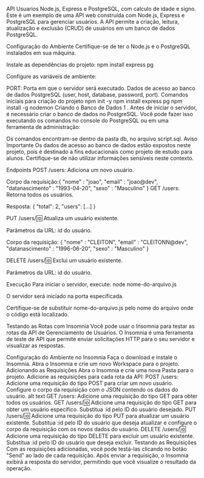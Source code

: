 API Usuarios Node.js, Express e PostgreSQL, com calculo de idade e signo.
Este é um exemplo de uma API web construída com Node.js, Express e PostgreSQL para gerenciar usuários. A API permite a criação, leitura, atualização e exclusão (CRUD) de usuários em um banco de dados PostgreSQL.

Configuração do Ambiente
Certifique-se de ter o Node.js e o PostgreSQL instalados em sua máquina.

Instale as dependências do projeto: npm install express pg

Configure as variáveis de ambiente:

PORT: Porta em que o servidor será executado.
Dados de acesso ao banco de dados PostgreSQL (user, host, database, password, port).
Comandos iniciais para criação do projeto
npm init -y
npm install express pg
npm install -g nodemon
Criando o Banco de Dados
1 . Antes de iniciar o servidor, é necessário criar o banco de dados no PostgreSQL. Você pode fazer isso executando os comandos no console do PostgreSQL ou em uma ferramenta de administração:

Os comandos encontram-se dentro da pasta db, no arquivo script.sql.
Aviso Importante
Os dados de acesso ao banco de dados estão expostos neste projeto, pois é destinado a fins educacionais como projeto de estudo para alunos. Certifique-se de não utilizar informações sensíveis neste contexto.

Endpoints
POST /users: Adiciona um novo usuário.

Corpo da requisição:{
	"nome" : "joao",
	"email" : "joao@dev",
	"datanascimento" : "1993-04-20",
	"sexo" : "Masculino"
}
GET /users: Retorna todos os usuários.

Resposta: { "total": 2, "users": [...] }

PUT /users/:id: Atualiza um usuário existente.

Parâmetros da URL: id do usuário.

Corpo da requisição: {
	"nome" : "CLEITON",
	"email" : "CLEITONN@dev",
	"datanascimento" : "1996-06-20",
	"sexo" : "Masculino"
}

DELETE /users/:id: Exclui um usuário existente.

Parâmetros da URL: id do usuário.

Execução
Para iniciar o servidor, execute: node nome-do-arquivo.js

O servidor será iniciado na porta especificada.

Certifique-se de substituir nome-do-arquivo.js pelo nome do arquivo onde o código está localizado.

Testando as Rotas com Insomnia
Você pode usar o Insomnia para testar as rotas da API de Gerenciamento de Usuários. O Insomnia é uma ferramenta de teste de API que permite enviar solicitações HTTP para o seu servidor e visualizar as respostas.

Configuração do Ambiente no Insomnia
Faça o download e instale o Insomnia.
Abra o Insomnia e crie um novo Workspace para o projeto.
Adicionando as Requisições
Abra o Insomnia e crie uma nova Pasta para o projeto.
Adicione as requisições para cada rota da API:
POST /users: Adicione uma requisição do tipo POST para criar um novo usuário. Configure o corpo da requisição com o JSON contendo os dados do usuário. alt text
GET /users: Adicione uma requisição do tipo GET para obter todos os usuários.
GET /users/:id: Adicione uma requisição do tipo GET para obter um usuário específico. Substitua :id pelo ID do usuário desejado.
PUT /users/:id: Adicione uma requisição do tipo PUT para atualizar um usuário existente. Substitua :id pelo ID do usuário que deseja atualizar e configure o corpo da requisição com os novos dados do usuário.
DELETE /users/:id: Adicione uma requisição do tipo DELETE para excluir um usuário existente. Substitua :id pelo ID do usuário que deseja excluir.
Testando as Requisições
Com as requisições adicionadas, você pode testá-las clicando no botão "Send" ao lado de cada requisição.
Após enviar a requisição, o Insomnia exibirá a resposta do servidor, permitindo que você visualize o resultado da operação.
